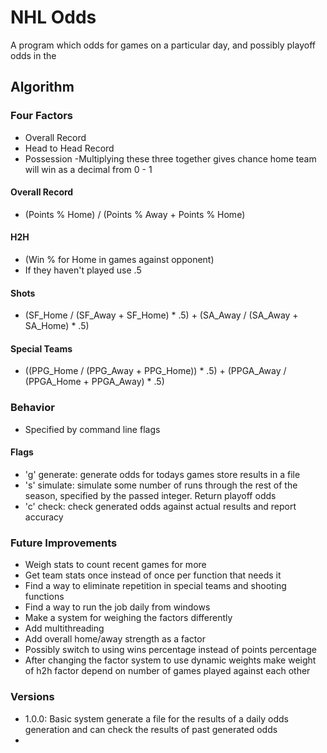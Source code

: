 # NHL Odds
A program which odds for games on a particular day, and possibly playoff odds in the 
## Algorithm
### Four Factors
- Overall Record
- Head to Head Record
- Possession
-Multiplying these three together gives chance home team will win as a decimal from 0 - 1
#### Overall Record
- (Points % Home) / (Points % Away + Points % Home)
#### H2H
- (Win % for Home in games against opponent)
- If they haven't played use .5
#### Shots 
- (SF_Home / (SF_Away + SF_Home) * .5) + (SA_Away / (SA_Away + SA_Home) * .5)
#### Special Teams
- ((PPG_Home / (PPG_Away + PPG_Home)) * .5) + (PPGA_Away / (PPGA_Home + PPGA_Away) * .5)

### Behavior
- Specified by command line flags
#### Flags
- 'g' generate: generate odds for todays games store results in a file
- 's' <int> simulate: simulate some number of runs through the rest of the season, specified by the passed integer. Return playoff odds
- 'c' check: check generated odds against actual results and report accuracy

### Future Improvements
- Weigh stats to count recent games for more
- Get team stats once instead of once per function that needs it
- Find a way to eliminate repetition in special teams and shooting functions
- Find a way to run the job daily from windows
- Make a system for weighing the factors differently
- Add multithreading
- Add overall home/away strength as a factor
- Possibly switch to using wins percentage instead of points percentage
- After changing the factor system to use dynamic weights make weight of h2h factor depend on number of games played against each other

### Versions
- 1.0.0: Basic system generate a file for the results of a daily odds generation and can check the results of past generated odds
- 